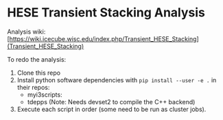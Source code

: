 # HESE Transient Stacking Analysis

Analysis wiki: [https://wiki.icecube.wisc.edu/index.php/Transient_HESE_Stacking](Transient_HESE_Stacking)

To redo the analysis:

1) Clone this repo
2) Install python software dependencies with `pip install --user -e .` in their repos:
    - myi3scripts:
    - tdepps (Note: Needs devset2 to compile the C++ backend)
3) Execute each script in order (some need to be run as cluster jobs).